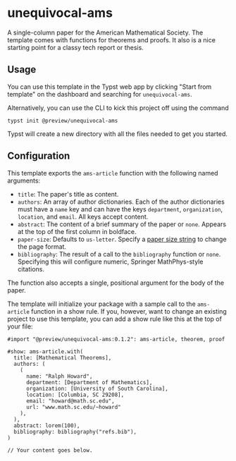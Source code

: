 # unequivocal-ams
A single-column paper for the American Mathematical Society. The template comes
with functions for theorems and proofs. It also is a nice starting point for a
classy tech report or thesis.

## Usage
You can use this template in the Typst web app by clicking "Start from template"
on the dashboard and searching for `unequivocal-ams`.

Alternatively, you can use the CLI to kick this project off using the command
```
typst init @preview/unequivocal-ams
```

Typst will create a new directory with all the files needed to get you started.

## Configuration
This template exports the `ams-article` function with the following named arguments:

- `title`: The paper's title as content.
- `authors`: An array of author dictionaries. Each of the author dictionaries
  must have a `name` key and can have the keys `department`, `organization`,
  `location`, and `email`. All keys accept content.
- `abstract`: The content of a brief summary of the paper or `none`. Appears at
  the top of the first column in boldface.
- `paper-size`: Defaults to `us-letter`. Specify a [paper size
  string](https://typst.app/docs/reference/layout/page/#parameters-paper) to
  change the page format.
- `bibliography`: The result of a call to the `bibliography` function or `none`.
  Specifying this will configure numeric, Springer MathPhys-style citations.

The function also accepts a single, positional argument for the body of the
paper.

The template will initialize your package with a sample call to the `ams-article`
function in a show rule. If you, however, want to change an existing project to
use this template, you can add a show rule like this at the top of your file:

```typ
#import "@preview/unequivocal-ams:0.1.2": ams-article, theorem, proof

#show: ams-article.with(
  title: [Mathematical Theorems],
  authors: (
    (
      name: "Ralph Howard",
      department: [Department of Mathematics],
      organization: [University of South Carolina],
      location: [Columbia, SC 29208],
      email: "howard@math.sc.edu",
      url: "www.math.sc.edu/~howard"
    ),
  ),
  abstract: lorem(100),
  bibliography: bibliography("refs.bib"),
)

// Your content goes below.
```
